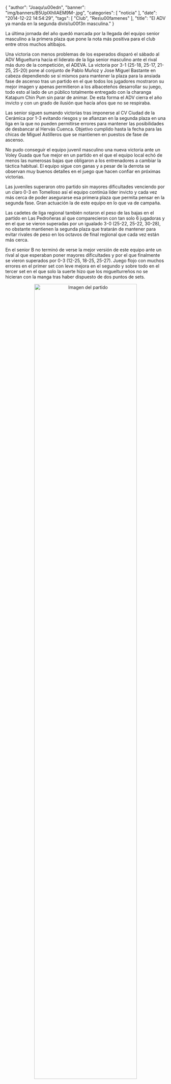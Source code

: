 {
  "author": "Joaqu\u00edn", 
  "banner": "img/banners/B5UpIXhIIAEM9M-.jpg", 
  "categories": [
    "noticia"
  ], 
  "date": "2014-12-22 14:54:29", 
  "tags": [
    "Club", 
    "Res\u00famenes"
  ], 
  "title": "El ADV ya manda en la segunda divisi\u00f3n masculina."
}

La última jornada del año quedó marcada por la llegada del equipo senior masculino a la primera plaza que pone la nota más positiva para el club entre otros muchos altibajos.

Una victoria con menos problemas de los esperados disparó el sábado al ADV Miguelturra hacia el liderato de la liga senior masculino ante el rival más duro de la competición, el ADEVA. La victoria por 3-1 (25-18, 25-17, 21-25, 25-20) pone al conjunto de Pablo Muñoz y Jose Miguel Bastante en cabeza dependiendo se sí mismos para mantener la plaza para la ansiada fase de ascenso tras un partido en el que todos los jugadores mostraron su mejor imagen y apenas permitieron a los albaceteños desarrollar su juego, todo esto al lado de un público totalmente entregado con la charanga Katapum Chin Pum sin parar de animar. De esta forma el ADV cierra el año invicto y con un grado de ilusión que hacía años que no se respiraba.

Las senior siguen sumando victorias tras imponerse al CV Ciudad de la Cerámica por 1-3 evitando riesgos y se afianzan en la segunda plaza en una liga en la que no pueden permitirse errores para mantener las posibilidades de desbancar al Hervás Cuenca. Objetivo cumplido hasta la fecha para las chicas de Miguel Astilleros que se mantienen en puestos de fase de ascenso.

No pudo conseguir el equipo juvenil masculino una nueva victoria ante un Voley Guada que fue mejor en un partido en el que el equipo local echó de menos las numerosas bajas que obligaron a los entrenadores a cambiar la táctica habitual. El equipo sigue con ganas y a pesar de la derrota se observan muy buenos detalles en el juego que hacen confiar en próximas victorias.

Las juveniles superaron otro partido sin mayores dificultades venciendo por un claro 0-3 en Tomelloso así el equipo continúa líder invicto y cada vez más cerca de poder asegurarse esa primera plaza que permita pensar en la segunda fase. Gran actuación la de este equipo en lo que va de campaña.

Las cadetes de liga regional también notaron el peso de las bajas en el partido en Las Pedroñeras al que comparecieron con tan solo 6 jugadoras y en el que se vieron superadas por un igualado 3-0 (25-22, 25-22, 30-28), no obstante mantienen la segunda plaza que tratarán de mantener para evitar rivales de peso en los octavos de final regional que cada vez están más cerca.

En el senior B no terminó de verse la mejor versión de este equipo ante un rival al que esperaban poner mayores dificultades y por el que finalmente se vieron superados por 0-3 (12-25, 18-25, 25-27). Juego flojo con muchos errores en el primer set con leve mejora en el segundo y sobre todo en el tercer set en el que solo la suerte hizo que los miguelturreños no se hicieran con la manga tras haber dispuesto de dos puntos de sets.

<center>
<a target="_new" href="http://www.advmiguelturra.org/drupal/sites/default/files/B5UpIXhIIAEM9M-.jpg"> 
<img alt="Imagen del partido" width="80%" align="center" src="http://www.advmiguelturra.org/drupal/sites/default/files/B5UpIXhIIAEM9M-.jpg"/> </a> </center>

